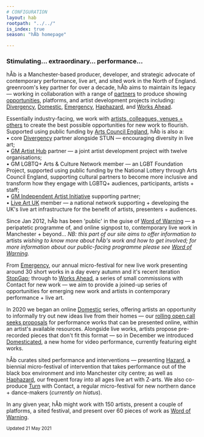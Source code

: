 ```yaml
---
# CONFIGURATION
layout: hab
rootpath: "../../"
is_index: true
season: "hÅb homepage"

---
```

### Stimulating… extraordinary… performance…   
        
hÅb is a Manchester-based producer, developer, and strategic advocate of contemporary performance, live art, and sited work in the North of England. greenroom's key partner for over a decade, hÅb aims to maintain its legacy — working in collaboration with a range of [partners](/hab/partners) to produce showing [opportunities](/hab/opportunities), platforms, and artist development projects including: [Divergency](/hab/divergencymcr), [Domestic](/hab/domestic), [Emergency](/hab/emergency), [Haphazard](/hab/haphazard), and [Works Ahead](/hab/worksahead).         
          
Essentially industry-facing, we work with [artists, colleagues, venues + others](/hab/partners) to create the best possible opportunities for new work to flourish.<br>Supported using public funding by <a href="http://artscouncil.org.uk/our-investment/national-portfolio-2018-22" target="_blank">Arts Council England</a>, hÅb is also a:<br>• core <a href="http://divergencymcr.org" target="_blank">Divergency</a> partner alongside STUN — encouraging diversity in live art;<br>• <a href="http://gm-artisthub.co.uk" target="_blank">GM Artist Hub</a> partner — a joint artist development project with twelve organisations;<br>• GM LGBTQ+ Arts & Culture Network member — an LGBT Foundation Project, supported using public funding by the National Lottery through Arts Council England, supporting cultural partners to become more inclusive and transform how they engage with LGBTQ+ audiences, participants, artists + staff;<br>• <a href="http://gm-iai.org" target="_blank">GM Independent Artist Initiative</a> supporting partner;<br>• <a href="http://liveartuk.org" target="_blank">Live Art UK</a> member — a national network supporting + developing the UK's live art infrastructure for the benefit of artists, presenters + audiences.         
        
Since Jan 2012, hÅb has been 'public' in the guise of [Word of Warning](/) — a peripatetic programme of, and online signpost to, contemporary live work in Manchester + beyond… *NB: this part of our site aims to offer information to* artists *wishing to know more about hÅb's work and how to get involved; for more information about our public-facing programme please see [Word of Warning](/).*       
        
From [Emergency](/hab/emergency), our annual micro-festival for new live work presenting around 30 short works in a day every autumn and it's recent iteration [StopGap](/hab/emergency); through to [Works Ahead](/hab/worksahead), a series of small commissions with Contact for new work — we aim to provide a joined-up series of opportunities for emerging new work and artists in contemporary performance + live art.           
         
In 2020 we began an online [Domestic](/hab/domestic) series, offering artists an opportunity to informally try out new ideas live from their homes — our <a href="http://domesticmcr.posthaven.com" target="_blank">rolling open call seeks proposals</a> for performance works that can be presented online, within an artist's available resources. Alongside live works, artists propose pre-recorded pieces that don't fit this format — so in December we introduced <a href="http://domesticatedonline.org" target="_blank">Domesticated</a>, a new home for video performance, currently featuring eight works.          
          
hÅb curates sited performance and interventions — presenting [Hazard](/hab/hazard), a biennial micro-festival of intervention that takes performance out of the black box environment and into Manchester city centre; as well as [Haphazard](/hab/haphazard), our frequent foray into all ages live art with Z-arts. We also co-produce [Turn](/hab/turn) with Contact, a regular micro-festival for new northern dance + dance-makers (*currently on hiatus*).           
         
In any given year, hÅb might work with 150 artists, present a couple of platforms, a sited festival, and present over 60 pieces of work as [Word of Warning](/).       
        
<small>Updated 21 May 2021</small>
